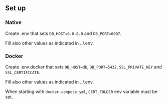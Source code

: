 ## Set up

### Native
Create .env that sets `DB_HOST=0.0.0.0` and `DB_PORT=6007`.

Fill also other values as indicated in ../.env.

### Docker
Create .env.docker that sets `DB_HOST=db`, `DB_PORT=5432`, `SSL_PRIVATE_KEY` and `SSL_CERTIFICATE`.

Fill also other values as indicated in ../.env.

When starting with `docker-compose.yml`, `CERT_FOLDER` env variable must be set.
